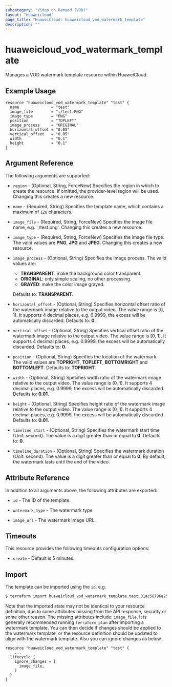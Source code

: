 ```yaml
---
subcategory: "Video on Demand (VOD)"
layout: "huaweicloud"
page_title: "HuaweiCloud: huaweicloud_vod_watermark_template"
description: ""
---
```


# huaweicloud_vod_watermark_template

Manages a VOD watermark template resource within HuaweiCloud.

## Example Usage

```hcl
resource "huaweicloud_vod_watermark_template" "test" {
  name              = "test"
  image_file        = "./test.PNG"
  image_type        = "PNG"
  position          = "TOPLEFT"
  image_process     = "ORIGINAL"
  horizontal_offset = "0.05"
  vertical_offset   = "0.05"
  width             = "0.1"
  height            = "0.1"
}
```

## Argument Reference

The following arguments are supported:

* `region` - (Optional, String, ForceNew) Specifies the region in which to create the resource. If omitted, the
  provider-level region will be used. Changing this creates a new resource.

* `name` - (Required, String) Specifies the template name, which contains a maximum of `128` characters.

* `image_file` - (Required, String, ForceNew) Specifies the image file name, e.g. './test.png'.
  Changing this creates a new resource.

* `image_type` - (Required, String, ForceNew) Specifies the image file type. The valid values are **PNG**, **JPG**
  and **JPEG**. Changing this creates a new resource.

* `image_process` - (Optional, String) Specifies the image process. The valid values are:  
  + **TRANSPARENT**: make the background color transparent.
  + **ORIGINAL**: only simple scaling, no other processing.
  + **GRAYED**: make the color image grayed.

  Defaults to: **TRANSPARENT**.

* `horizontal_offset` - (Optional, String) Specifies horizontal offset ratio of the watermark image relative to the
  output video. The value range is [0, 1). It supports 4 decimal places, e.g. 0.9999, the excess will be
  automatically discarded. Defaults to: **0**.

* `vertical_offset` - (Optional, String) Specifies vertical offset ratio of the watermark image relative to the
  output video. The value range is [0, 1). It supports 4 decimal places, e.g. 0.9999, the excess will be
  automatically discarded. Defaults to: **0**.

* `position` - (Optional, String) Specifies the location of the watermark. The valid values are **TOPRIGHT**,
  **TOPLEFT**, **BOTTOMRIGHT** and **BOTTOMLEFT**. Defaults to: **TOPRIGHT**.

* `width` - (Optional, String) Specifies width ratio of the watermark image relative to the output video.
  The value range is (0, 1). It supports 4 decimal places, e.g. 0.9999, the excess will be
  automatically discarded. Defaults to: **0.01**.

* `height` - (Optional, String) Specifies height ratio of the watermark image relative to the output video.
  The value range is (0, 1). It supports 4 decimal places, e.g. 0.9999, the excess will be
  automatically discarded. Defaults to: **0.01**.

* `timeline_start` - (Optional, String) Specifies the watermark start time (Unit: second). The value is a digit
  greater than or equal to **0**. Defaults to: **0**.

* `timeline_duration` - (Optional, String) Specifies the watermark duration (Unit: second). The value is a digit
  greater than or equal to **0**. By default, the watermark lasts until the end of the video.

## Attribute Reference

In addition to all arguments above, the following attributes are exported:

* `id` - The ID of the template.

* `watermark_type` - The watermark type.

* `image_url` - The watermark image URL.

## Timeouts

This resource provides the following timeouts configuration options:

* `create` - Default is 5 minutes.

## Import

The template can be imported using the `id`, e.g.

```bash
$ terraform import huaweicloud_vod_watermark_template.test 81ac58796e25842ee2e90a904aa8a719
```

Note that the imported state may not be identical to your resource definition, due to some attributes missing from the
API response, security or some other reason. The missing attributes include: `image_file`.
It is generally recommended running `terraform plan` after importing a watermark template.
You can then decide if changes should be applied to the watermark template, or the resource
definition should be updated to align with the watermark template. Also you can ignore changes as below.

```hcl
resource "huaweicloud_vod_watermark_template" "test" {
    ...
  lifecycle {
    ignore_changes = [
      image_file,
    ]
  }
}
```
